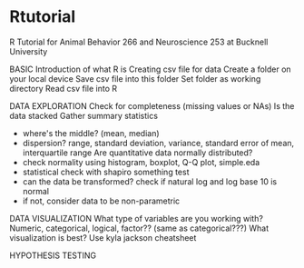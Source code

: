 # Rtutorial
R Tutorial for Animal Behavior 266 and Neuroscience 253 at Bucknell University

BASIC
Introduction of what R is
Creating csv file for data
Create a folder on your local device
Save csv file into this folder
Set folder as working directory
Read csv file into R

DATA EXPLORATION
Check for completeness (missing values or NAs)
Is the data stacked
Gather summary statistics 
  - where's the middle? (mean, median)
  - dispersion? range, standard deviation, variance, standard error of mean, interquartile range
Are quantitative data normally distributed?
  - check normality using histogram, boxplot, Q-Q plot, simple.eda
  - statistical check with shapiro something test
  - can the data be transformed? check if natural log and log base 10 is normal
  - if not, consider data to be non-parametric

DATA VISUALIZATION
What type of variables are you working with? Numeric, categorical, logical, factor?? (same as categorical???)
What visualization is best? Use kyla jackson cheatsheet

HYPOTHESIS TESTING
